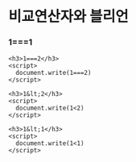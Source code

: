 
<!doctype html>
<html>
  <head>
    <meta charset="utf-8">
    <title>ex</title>
  </head>


  <body>
    <h1>비교연산자와 블리언</h1>
    <h3>1===1</h3>
    <script>
      document.write(1===1)
    </script>

    <h3>1===2</h3>
    <script>
      document.write(1===2)
    </script>

    <h3>1&lt;2</h3>
    <script>
      document.write(1<2)
    </script>

    <h3>1&lt;1</h3>
    <script>
      document.write(1<1)
    </script>

  </body>


</html>
